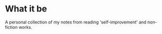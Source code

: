 # What it be

A personal collection of my notes from reading 'self-improvement' and non-fiction works. 
